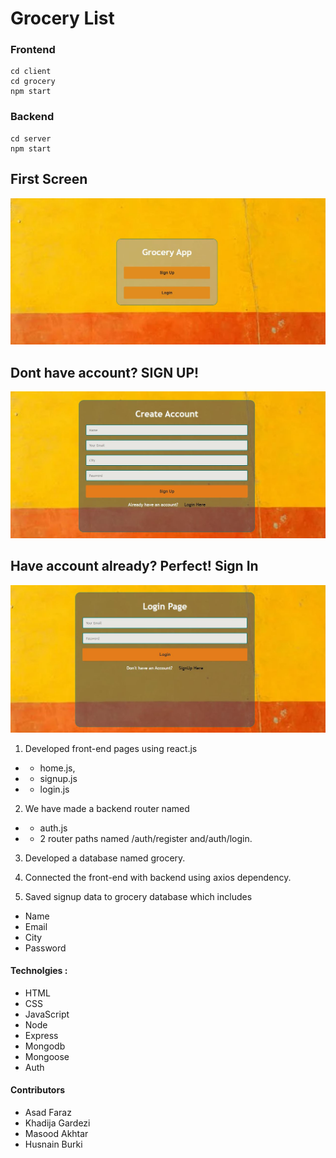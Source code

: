 # Grocery List
### Frontend
```
cd client
cd grocery
npm start 

```
### Backend 
```
cd server
npm start

```

## First Screen
![Main](grocery-1.JPG)

## Dont have account? SIGN UP! 
![](SignUp.JPG)

## Have account already? Perfect! Sign In
![](logIn.JPG)

1. Developed front-end pages using react.js
- - home.js, 
- - signup.js
- - login.js

2. We have made a backend router named 
- - auth.js 
- - 2 router paths named /auth/register and/auth/login.

3. Developed a database named grocery.

4. Connected the front-end with backend using axios dependency.

5. Saved signup data to grocery database which includes
- Name
- Email
- City
- Password

#### Technolgies :
- HTML
- CSS
- JavaScript 
- Node 
- Express 
- Mongodb
- Mongoose
- Auth

#### Contributors 

- Asad Faraz
- Khadija Gardezi
- Masood Akhtar
- Husnain Burki